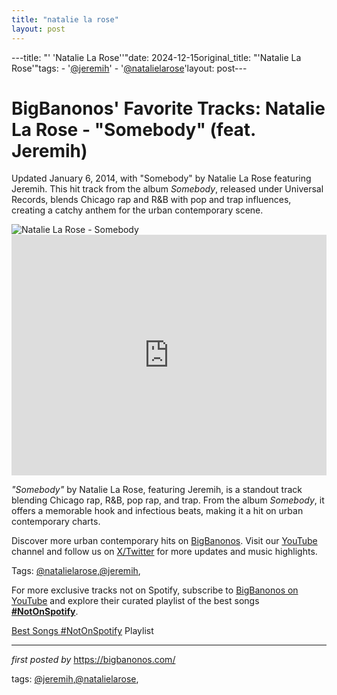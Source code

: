 ```yaml
---
title: "natalie la rose"
layout: post
---
```

---title: "' 'Natalie La Rose''"date: 2024-12-15original_title: "'Natalie La Rose'"tags:  - '[@jeremih](/tags/jeremih/)'  - '[@natalielarose](/tags/natalielarose/)'layout: post---<!-- Post Title --><h1 >BigBanonos' Favorite Tracks: Natalie La Rose - "Somebody" (feat. Jeremih)</h1> <!-- Introductory Text --><p >Updated January 6, 2014, with "Somebody" by Natalie La Rose featuring Jeremih. This hit track from the album <em>Somebody</em>, released under Universal Records, blends Chicago rap and R&B with pop and trap influences, creating a catchy anthem for the urban contemporary scene.</p> <!-- Featured Image --><div > <img src="https://upload.wikimedia.org/wikipedia/en/2/21/Somebody_-_Natalie_La_Rose.png" alt="Natalie La Rose - Somebody" /></div> <!-- YouTube Video Embed --><div > <iframe width="100%" height="385" src="https://www.youtube.com/embed/8zqdo_Umd5c" title="Natalie La Rose - Somebody ft. Jeremih" frameborder="0" allow="accelerometer; autoplay; clipboard-write; encrypted-media; gyroscope; picture-in-picture; web-share" referrerpolicy="strict-origin-when-cross-origin" allowfullscreen></iframe></div> <!-- Song Information --><div > <p><em>"Somebody"</em> by Natalie La Rose, featuring Jeremih, is a standout track blending Chicago rap, R&B, pop rap, and trap. From the album <em>Somebody</em>, it offers a memorable hook and infectious beats, making it a hit on urban contemporary charts.</p></div> <!-- Footer Links --><div > <p>Discover more urban contemporary hits on <a href="https://bigbanonos.com/" target="_blank">BigBanonos</a>. Visit our <a href="https://www.youtube.com/[@BigBanonos](/tags/BigBanonos/)" target="_blank">YouTube</a> channel and follow us on <a href="https://x.com/bigbanonos" target="_blank">X/Twitter</a> for more updates and music highlights.</p></div> <!-- Tags --><p >Tags: [@natalielarose](/tags/natalielarose/),[@jeremih](/tags/jeremih/),</p><!--Subscribe and Playlist Links--><div>    <p>For more exclusive tracks not on Spotify, subscribe to <a href="https://www.youtube.com/[@BigBanonos](/tags/BigBanonos/)" target="_blank">BigBanonos on YouTube</a> and explore their curated playlist of the best songs <strong>[#NotOnSpotify](/tags/NotOnSpotify/)</strong>.</p>    <p><a href="https://www.youtube.com/playlist?list=PLtuNtuTatqI0kFahUCbtbfenC_ET5O_tr" target="_blank">Best Songs [#NotOnSpotify](/tags/NotOnSpotify/) Playlist<br /></a></p></div><hr /><p><em>first posted by</em> <a href="https://bigbanonos.com/" rel="noopener" target="_new">https://bigbanonos.com/</a></p><p>tags: [@jeremih](/tags/jeremih/),[@natalielarose](/tags/natalielarose/),</p>